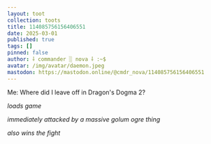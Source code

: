 ```yaml
---
layout: toot
collection: toots
title: 114085756156406551
date: 2025-03-01
published: true
tags: []
pinned: false
author: ⸸ commander ░ nova ⸸ :~$
avatar: /img/avatar/daemon.jpeg
mastodon: https://mastodon.online/@cmdr_nova/114085756156406551
---
```


Me: Where did I leave off in Dragon's Dogma 2?

*loads game*

*immediately attacked by a massive golum ogre thing*

*also wins the fight*
